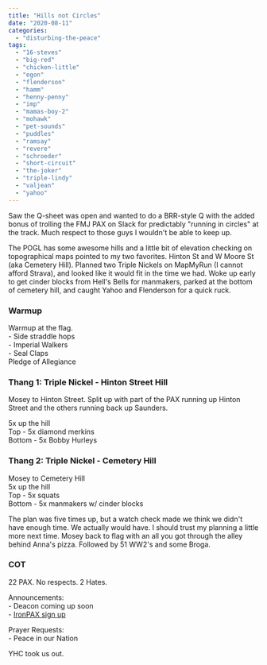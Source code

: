 ```yaml
---
title: "Hills not Circles"
date: "2020-08-11"
categories: 
  - "disturbing-the-peace"
tags: 
  - "16-steves"
  - "big-red"
  - "chicken-little"
  - "egon"
  - "flenderson"
  - "hamm"
  - "henny-penny"
  - "imp"
  - "mamas-boy-2"
  - "mohawk"
  - "pet-sounds"
  - "puddles"
  - "ramsay"
  - "revere"
  - "schroeder"
  - "short-circuit"
  - "the-joker"
  - "triple-lindy"
  - "valjean"
  - "yahoo"
---
```


Saw the Q-sheet was open and wanted to do a BRR-style Q with the added bonus of trolling the FMJ PAX on Slack for predictably "running in circles" at the track. Much respect to those guys I wouldn't be able to keep up.  
  
The POGL has some awesome hills and a little bit of elevation checking on topographical maps pointed to my two favorites. Hinton St and W Moore St (aka Cemetery Hill). Planned two Triple Nickels on MapMyRun (I cannot afford Strava), and looked like it would fit in the time we had. Woke up early to get cinder blocks from Hell's Bells for manmakers, parked at the bottom of cemetery hill, and caught Yahoo and Flenderson for a quick ruck.

### Warmup

Warmup at the flag.  
\- Side straddle hops  
\- Imperial Walkers  
\- Seal Claps  
Pledge of Allegiance

### Thang 1: Triple Nickel - Hinton Street Hill

Mosey to Hinton Street. Split up with part of the PAX running up Hinton Street and the others running back up Saunders.  
  
5x up the hill  
Top - 5x diamond merkins  
Bottom - 5x Bobby Hurleys

### Thang 2: Triple Nickel - Cemetery Hill

Mosey to Cemetery Hill  
5x up the hill  
Top - 5x squats  
Bottom - 5x manmakers w/ cinder blocks  
  
The plan was five times up, but a watch check made we think we didn't have enough time. We actually would have. I should trust my planning a little more next time. Mosey back to flag with an all you got through the alley behind Anna's pizza. Followed by 51 WW2's and some Broga.

### COT

22 PAX. No respects. 2 Hates.  
  
Announcements:  
\- Deacon coming up soon  
\- [IronPAX sign up](https://twitter.com/F3Greenwood/status/1291502086660685824)  
  
Prayer Requests:  
\- Peace in our Nation  
  
YHC took us out.
